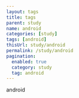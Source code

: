 ```yaml
---
layout: tags
title: tags
parent: study
name: android
categories: [study]
tags: [android]
thisUrl: study/android
permalink: /study/android
pagination:
  enabled: true
  category: study
  tag: android
---
```

android
<!-- title : parent -->
